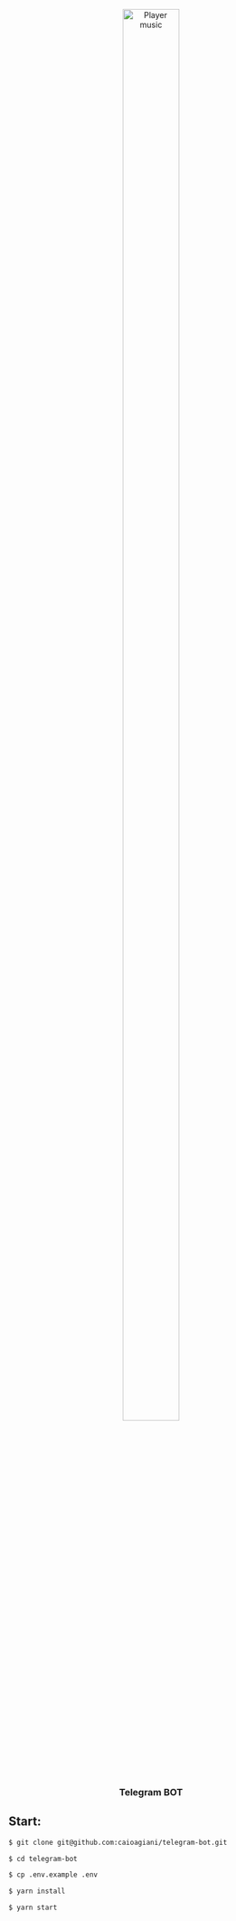 <p align="center">
  <img  width="100" height="80%" src="https://miro.medium.com/max/300/1*YVTFl1UEkt3_rkez-DIU9w.png" alt="Player music"></a>
</p>

<h3 align="center">Telegram BOT</h3>

## Start:

```sh
$ git clone git@github.com:caioagiani/telegram-bot.git

$ cd telegram-bot

$ cp .env.example .env

$ yarn install

$ yarn start
```
